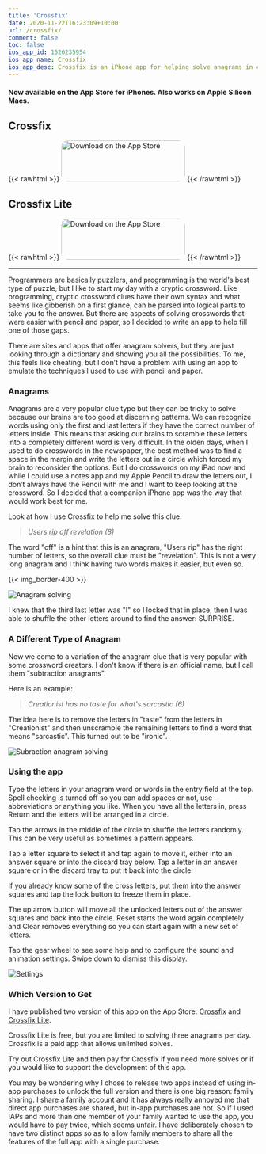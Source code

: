 ```yaml
---
title: 'Crossfix'
date: 2020-11-22T16:23:09+10:00
url: /crossfix/
comment: false
toc: false
ios_app_id: 1526235954
ios_app_name: Crossfix
ios_app_desc: Crossfix is an iPhone app for helping solve anagrams in crosswords, particularly cryptic crosswords.
---
```


#### Now available on the App Store for iPhones. Also works on Apple Silicon Macs.

## Crossfix

{{< rawhtml >}}
<a href="https://apps.apple.com/us/app/crossfix/id1526235954?itsct=apps_box&amp;itscg=30200" style="display: inline-block; overflow: hidden; border-top-left-radius: 13px; border-top-right-radius: 13px; border-bottom-right-radius: 13px; border-bottom-left-radius: 13px; width: 250px; height: 83px;"><img src="https://tools.applemediaservices.com/api/badges/download-on-the-app-store/white/en-US?size=250x83&amp;releaseDate=1522281600&h=316183e4d473a49a7fc392abccb65adb" alt="Download on the App Store" style="border-top-left-radius: 13px; border-top-right-radius: 13px; border-bottom-right-radius: 13px; border-bottom-left-radius: 13px; width: 250px; height: 83px; margin: unset; border: unset;"></a>
{{< /rawhtml >}}

## Crossfix Lite

{{< rawhtml >}}
<a href="https://apps.apple.com/us/app/crossfix-lite/id1526236100?itsct=apps_box&amp;itscg=30200" style="display: inline-block; overflow: hidden; border-top-left-radius: 13px; border-top-right-radius: 13px; border-bottom-right-radius: 13px; border-bottom-left-radius: 13px; width: 250px; height: 83px;"><img src="https://tools.applemediaservices.com/api/badges/download-on-the-app-store/black/en-US?size=250x83&amp;releaseDate=1522281600&h=316183e4d473a49a7fc392abccb65adb" alt="Download on the App Store" style="border-top-left-radius: 13px; border-top-right-radius: 13px; border-bottom-right-radius: 13px; border-bottom-left-radius: 13px; width: 250px; height: 83px; margin: unset; border: unset;"></a>
{{< /rawhtml >}}

---

Programmers are basically puzzlers, and programming is the world's best type of puzzle, but I like to start my day with a cryptic crossword. Like programming, cryptic crossword clues have their own syntax and what seems like gibberish on a first glance, can be parsed into logical parts to take you to the answer. But there are aspects of solving crosswords that were easier with pencil and paper, so I decided to write an app to help fill one of those gaps.

There are sites and apps that offer anagram solvers, but they are just looking through a dictionary and showing you all the possibilities. To me, this feels like cheating, but I don’t have a problem with using an app to emulate the techniques I used to use with pencil and paper.

### Anagrams

Anagrams are a very popular clue type but they can be tricky to solve because our brains are too good at discerning patterns. We can recognize words using only the first and last letters if they have the correct number of letters inside. This means that asking our brains to scramble these letters into a completely different word is very difficult. In the olden days, when I used to do crosswords in the newspaper, the best method was to find a space in the margin and write the letters out in a circle which forced my brain to reconsider the options. But I do crosswords on my iPad now and while I could use a notes app and my Apple Pencil to draw the letters out, I don’t always have the Pencil with me and I want to keep looking at the crossword. So I decided that a companion iPhone app was the way that would work best for me.

Look at how I use Crossfix to help me solve this clue.

> _Users rip off revelation (8)_

The word "off" is a hint that this is an anagram, "Users rip" has the right number of letters, so the overall clue must be "revelation". This is not a very long anagram and I think having two words makes it easier, but even so.

{{< img_border-400 >}}

![Anagram solving][i1]

I knew that the third last letter was "I" so I locked that in place, then I was able to shuffle the other letters around to find the answer: SURPRISE.

### A Different Type of Anagram

Now we come to a variation of the anagram clue that is very popular with some crossword creators. I don't know if there is an official name, but I call them "subtraction anagrams".

Here is an example:

> _Creationist has no taste for what's sarcastic (6)_

The idea here is to remove the letters in "taste" from the letters in "Creationist" and then unscramble the remaining letters to find a word that means "sarcastic". This turned out to be "ironic".

![Subraction anagram solving][i2]

### Using the app

Type the letters in your anagram word or words in the entry field at the top. Spell checking is turned off so you can add spaces or not, use abbreviations or anything you like. When you have all the letters in, press Return and the letters will be arranged in a circle.

Tap the arrows in the middle of the circle to shuffle the letters randomly. This can be very useful as sometimes a pattern appears.

Tap a letter square to select it and tap again to move it, either into an answer square or into the discard tray below. Tap a letter in an answer square or in the discard tray to put it back into the circle.

If you already know some of the cross letters, put them into the answer squares and tap the lock button to freeze them in place.

The up arrow button will move all the unlocked letters out of the answer squares and back into the circle. Reset starts the word again completely and Clear removes everything so you can start again with a new set of letters.

Tap the gear wheel to see some help and to configure the sound and animation settings. Swipe down to dismiss this display.

![Settings][i3]

### Which Version to Get

I have published two version of this app on the App Store: [Crossfix][1] and [Crossfix Lite][2].

Crossfix Lite is free, but you are limited to solving three anagrams per day.
Crossfix is a paid app that allows unlimited solves.

Try out Crossfix Lite and then pay for Crossfix if you need more solves or if you would like to support the development of this app.

You may be wondering why I chose to release two apps instead of using in-app purchases to unlock the full version and there is one big reason: family sharing. I share a family account and it has always really annoyed me that direct app purchases are shared, but in-app purchases are not. So if I used IAPs and more than one member of your family wanted to use the app, you would have to pay twice, which seems unfair. I have deliberately chosen to have two distinct apps so as to allow family members to share all the features of the full app with a single purchase.

[i1]: /images/Crossfix-anagram.webp
[i2]: /images/Crossfix-sub-anagram.webp
[i3]: /images/Crossfix-settings.webp
[1]: https://itunes.apple.com/app/crossfix/id1526235954
[2]: https://itunes.apple.com/app/crossfix-lite/id1526236100

